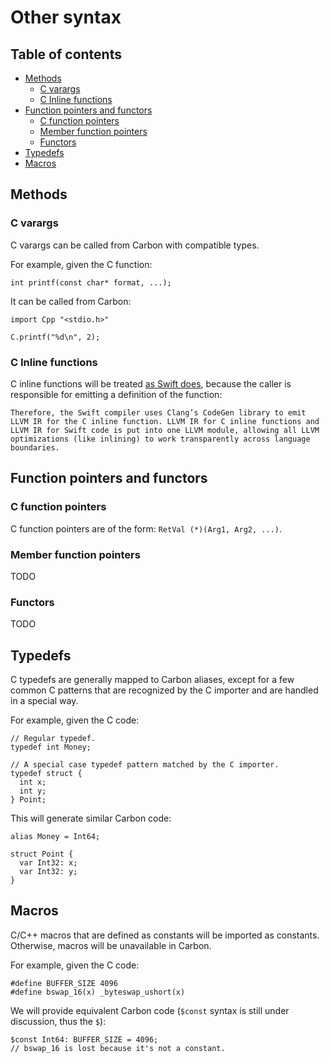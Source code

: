 # Other syntax

<!--
Part of the Carbon Language project, under the Apache License v2.0 with LLVM
Exceptions. See /LICENSE for license information.
SPDX-License-Identifier: Apache-2.0 WITH LLVM-exception
-->

## Table of contents

<!-- toc -->

- [Methods](#methods)
  - [C varargs](#c-varargs)
  - [C Inline functions](#c-inline-functions)
- [Function pointers and functors](#function-pointers-and-functors)
  - [C function pointers](#c-function-pointers)
  - [Member function pointers](#member-function-pointers)
  - [Functors](#functors)
- [Typedefs](#typedefs)
- [Macros](#macros)

<!-- tocstop -->

## Methods

### C varargs

C varargs can be called from Carbon with compatible types.

For example, given the C function:

```
int printf(const char* format, ...);
```

It can be called from Carbon:

```
import Cpp "<stdio.h>"

C.printf("%d\n", 2);
```

### C Inline functions

C inline functions will be treated
[as Swift does](https://github.com/apple/swift/blob/master/docs/HowSwiftImportsCAPIs.md#inline-functions),
because the caller is responsible for emitting a definition of the function:

    Therefore, the Swift compiler uses Clang’s CodeGen library to emit LLVM IR for the C inline function. LLVM IR for C inline functions and LLVM IR for Swift code is put into one LLVM module, allowing all LLVM optimizations (like inlining) to work transparently across language boundaries.

## Function pointers and functors

### C function pointers

C function pointers are of the form: `RetVal (*)(Arg1, Arg2, ...)`.

### Member function pointers

TODO

### Functors

TODO

## Typedefs

C typedefs are generally mapped to Carbon aliases, except for a few common C
patterns that are recognized by the C importer and are handled in a special way.

For example, given the C code:

```
// Regular typedef.
typedef int Money;

// A special case typedef pattern matched by the C importer.
typedef struct {
  int x;
  int y;
} Point;
```

This will generate similar Carbon code:

```
alias Money = Int64;

struct Point {
  var Int32: x;
  var Int32: y;
}
```

## Macros

C/C++ macros that are defined as constants will be imported as constants.
Otherwise, macros will be unavailable in Carbon.

For example, given the C code:

```
#define BUFFER_SIZE 4096
#define bswap_16(x) _byteswap_ushort(x)
```

We will provide equivalent Carbon code (`$const` syntax is still under
discussion, thus the `$`):

```
$const Int64: BUFFER_SIZE = 4096;
// bswap_16 is lost because it's not a constant.
```
